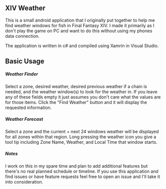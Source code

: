 <h2>XIV Weather</h2>

This is a small android application that I originally put together to help me find weather windows for fish in Final Fantasy XIV. I made it primarily as I don't play the game on PC and want to do this without using my phones data connection.

The application is written in c# and compiled using Xamrin in Visual Studio. 

<h2>Basic Usage</h2>

<h5>Weather Finder</h5>
Select a zone, desired weather, desired previous weather if a chain is needed, and the weather window(s) to look for the weather in. If you leave any of these fields empty it just assumes you don't care what the values are for those items. Click the "Find Weather" button and it will display the requested information. 

<h5>Weather Forecast</h5>
Select a zone and the current + next 24 windows weather will be displayed for all zones within that region. Long pressing the weather icon you give a tool tip including Zone Name, Weather, and Local Time that window starts.

<h5>Notes</h5>
I work on this in my spare time and plan to add additional features but there's no real planned schedule or timeline. If you use this application and find issues or have feature requests feel free to open an issue and I'll take it into consideration.
